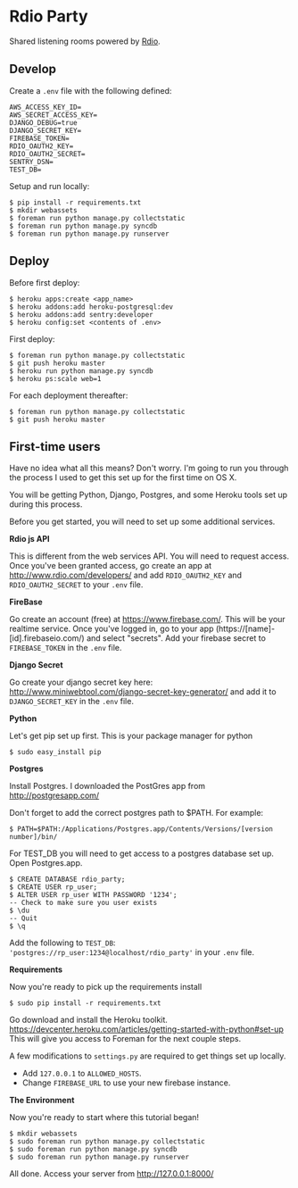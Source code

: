 # Rdio Party

Shared listening rooms powered by [Rdio](http://www.rdio.com/).

## Develop

Create a `.env` file with the following defined:

    AWS_ACCESS_KEY_ID=
    AWS_SECRET_ACCESS_KEY=
    DJANGO_DEBUG=true
    DJANGO_SECRET_KEY=
    FIREBASE_TOKEN=
    RDIO_OAUTH2_KEY=
    RDIO_OAUTH2_SECRET=
    SENTRY_DSN=
    TEST_DB=

Setup and run locally:

    $ pip install -r requirements.txt
    $ mkdir webassets
    $ foreman run python manage.py collectstatic
    $ foreman run python manage.py syncdb
    $ foreman run python manage.py runserver

## Deploy

Before first deploy:

    $ heroku apps:create <app_name>
    $ heroku addons:add heroku-postgresql:dev
    $ heroku addons:add sentry:developer
    $ heroku config:set <contents of .env>

First deploy:

    $ foreman run python manage.py collectstatic
    $ git push heroku master
    $ heroku run python manage.py syncdb
    $ heroku ps:scale web=1

For each deployment thereafter:

    $ foreman run python manage.py collectstatic
    $ git push heroku master

## First-time users

Have no idea what all this means? Don't worry. I'm going to run you through the process I used to get this set up for the first time on OS X.

You will be getting Python, Django, Postgres, and some Heroku tools set up during this process. 

Before you get started, you will need to set up some additional services. 

__Rdio js API__

This is different from the web services API. You will need to request access. Once you've been granted access, go create an app at http://www.rdio.com/developers/ and add `RDIO_OAUTH2_KEY` and `RDIO_OAUTH2_SECRET` to your `.env` file.

__FireBase__

Go create an account (free) at https://www.firebase.com/. This will be your realtime service. Once you've logged in, go to your app (https://[name]-[id].firebaseio.com/) and select "secrets". Add your firebase secret to `FIREBASE_TOKEN` in the `.env` file.

__Django Secret__

Go create your django secret key here: http://www.miniwebtool.com/django-secret-key-generator/ and add it to `DJANGO_SECRET_KEY` in the `.env` file.

__Python__

Let's get pip set up first. This is your package manager for python

    $ sudo easy_install pip

__Postgres__

Install Postgres. I downloaded the PostGres app from http://postgresapp.com/

Don't forget to add the correct postgres path to $PATH. For example:

    $ PATH=$PATH:/Applications/Postgres.app/Contents/Versions/[version number]/bin/

For TEST_DB you will need to get access to a postgres database set up. Open Postgres.app.

    $ CREATE DATABASE rdio_party;
    $ CREATE USER rp_user;
    $ ALTER USER rp_user WITH PASSWORD '1234';
    -- Check to make sure you user exists
    $ \du
    -- Quit
    $ \q

Add the following to `TEST_DB`: `'postgres://rp_user:1234@localhost/rdio_party'` in your `.env` file.

__Requirements__

Now you're ready to pick up the requirements install

    $ sudo pip install -r requirements.txt

Go download and install the Heroku toolkit. https://devcenter.heroku.com/articles/getting-started-with-python#set-up
This will give you access to Foreman for the next couple steps.

A few modifications to `settings.py` are required to get things set up locally. 

* Add `127.0.0.1` to `ALLOWED_HOSTS`.
* Change `FIREBASE_URL` to use your new firebase instance.

__The Environment__

Now you're ready to start where this tutorial began! 

    $ mkdir webassets
    $ sudo foreman run python manage.py collectstatic
    $ sudo foreman run python manage.py syncdb
    $ sudo foreman run python manage.py runserver
    
All done. Access your server from http://127.0.0.1:8000/

